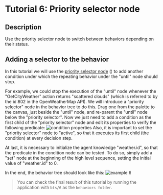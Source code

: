 # Tutorial 6: Priority selector node #

## Description ##

Use the priority selector node to switch between behaviors depending on their status.

## Adding a selector to the behavior ##

In this tutorial we will use the [priority selector node](http://doc.craft.ai/behaviors/selectors/index.html#-priority-selector-node) (<span class='craft-node-priority-selector'></span>) to add another condition under which the repeating behavior under the "until" node should stop.

For example, we could stop the execution of the "until" node whenever the "GetCityWeather" action returns "scattered clouds" (which is referred to by the id 802 in the OpenWeatherMap API).
We will introduce a "priority selector" node in the behavior tree to do this. Drag one from the palette to the canvas, just beside the "until" node, and re-parent the "until" node below the "priority selector". Now we just need to add a condition as the first child of the "priority selector" node and edit its properties to verify the following predicate:
![condition properties](https://raw.githubusercontent.com/craft-ai/tutorials/master/doc/6/ConditionProperties.png)
Also, it is important to set the "priority selector" node to "active", so that it executes its first child (the condition) at every decision step.

At last, it is necessary to initialize the agent knowledge "weather.id", so that the predicate in the condition node can be tested. To do so, simply add a "set" node at the beginning of the high level sequence, setting the initial value of "weather.id" to 0.

In the end, the behavior tree should look like this:
![example 6](https://raw.githubusercontent.com/craft-ai/tutorials/master/doc/6/example6.png)

> You can check the final result of this tutorial by running the application with `bts/6` as the `behaviors folder`.
